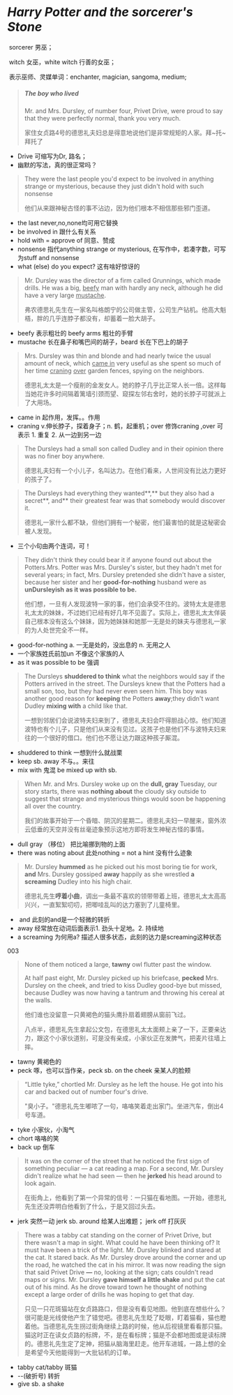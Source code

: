 # *Harry Potter and the sorcerer's Stone*

​	sorcerer 男巫；

​	witch 女巫，white witch  行善的女巫；

​	表示巫师、灵媒单词：enchanter, magician, sangoma, medium;

> ##### The boy who lived	
>
> Mr. and Mrs. Dursley, of number four, Privet Drive, were proud to say  that they were perfectly normal, thank you very much. 
>
> 家住女贞路4号的德思礼夫妇总是得意地说他们是非常规矩的人家。拜\~托\~拜托了

- Drive  可缩写为Dr, 路名；
- 幽默的写法，真的很正常吗？

> They were the last people you'd expect to be involved in anything strange or mysterious,  because they just didn't hold with such nonsense
>
> 他们从来跟神秘古怪的事不沾边，因为他们根本不相信那些邪门歪道。

- the last   never,no,none均可用它替换
- be involved in 跟什么有关系
- hold with   = approve of  同意、赞成
- nonsense  指代anything strange or mysterious, 在写作中，若凑字数，可写为stuff and nonsense
- what (else) do you expect? 这有啥好惊讶的

> Mr. Dursley was the director of a firm called Grunnings, which made  drills. He was a big, <u>beefy</u> man with hardly any neck, although he did  have a very large <u>mustache</u>. 
>
> 弗农德思礼先生在一家名叫格朗宁的公司做主管，公司生产钻机。他高大魁梧，胖的几乎连脖子都没有，却蓄着一脸大胡子。

- beefy  表示粗壮的  beefy arms 粗壮的手臂
- mustache  长在鼻子和嘴巴间的胡子，beard  长在下巴上的胡子

> Mrs. Dursley was thin and blonde and had  nearly twice the usual amount of neck, which <u>came in</u> very useful as she  spent so much of her time <u>craning</u> <u>over</u> garden fences, spying on the  neighbors. 
>
> 德思礼太太是一个瘦削的金发女人。她的脖子几乎比正常人长一倍。这样每当她花许多时间隔着篱墙引颈而望、窥探左邻右舍时，她的长脖子可就派上了大用场。

- came in 起作用，发挥。。作用
- craning  v.伸长脖子，探着身子；n. 鹤，起重机；over 修饰craning ,over  可表示 1. 重复 2. 从一边到另一边

> The Dursleys had a small son called Dudley and in their  opinion there was no finer boy anywhere.
>
> 德思礼夫妇有一个小儿子，名叫达力。在他们看来，人世间没有比达力更好的孩子了。

> The Dursleys had everything they wanted**,** but they also had a secret**, and** their greatest fear was that somebody would discover it. 
>
> 德思礼一家什么都不缺，但他们拥有一个秘密，他们最害怕的就是这秘密会被人发现。

- 三个小句由两个连词，可！

> They didn't think they could bear it if anyone found out about the Potters.Mrs. Potter was Mrs. Dursley's sister, but they hadn't met for several  years; in fact, Mrs. Dursley pretended she didn't have a sister, because her sister and her **good-for-nothing** husband were as **unDursleyish** **as it  was possible to be.**
>
> 他们想，一旦有人发现波特一家的事，他们会承受不住的。波特太太是德思礼太太的妹妹，不过她们已经有好几年不见面了。实际上，德思礼太太佯装自己根本没有这么个妹妹，因为她妹妹和她那一无是处的妹夫与德思礼一家的为人处世完全不一样。

- good-for-nothing  a. 一无是处的，没出息的  n.  无用之人
- 一个家族姓氏前加un  不像这个家族的人
- as it was possible to be 强调

> The Dursleys **shuddered to think** what the neighbors would say if the Potters arrived in the street. The Dursleys knew that the Potters had a small son, too, but they had never even seen him. This boy was another good reason for **keeping** the Potters **away**;they didn't want Dudley **mixing with** a child like that.
>
> 一想到邻居们会说波特夫妇来到了，德思礼夫妇会吓得胆战心惊。他们知道波特也有个儿子，只是他们从来没有见过。这孩子也是他们不与波特夫妇来往的一个很好的借口。他们也不愿让达力跟这种孩子厮混。

- shuddered to think 一想到什么就战栗
- keep sb. away 不与。。来往
- mix with 鬼混  be mixed up with sb.

> When Mr. and Mrs. Dursley woke up on the **dull, gray** Tuesday, our story  starts, there was **nothing about** the cloudy sky outside to suggest that  strange and mysterious things would soon be happening all over the  country.
>
> 我们的故事开始于一个昏暗、阴沉的星期二。德思礼夫妇一早醒来，窗外浓云低垂的天空并没有丝毫迹象预示这地方即将发生神秘古怪的事情。

- dull gray  （移位） 把比喻挪到物的上面
- there was noting about  此处nothing = not a hint  没有什么迹象

> Mr. Dursley **hummed** as he picked out his most boring tie for work, **and**  Mrs. Dursley gossiped **away** happily as she wrestled **a screaming** Dudley  into his high chair.
>
> 德思礼先生**哼着小曲**，调出一条最不喜欢的领带带着上班，德思礼太太高高兴兴，一直絮絮叨叨，把唧哇乱叫的达力塞到了儿童椅里。

- ​	and  此刻的and是一个轻微的转折
- away  经常放在动词后面表示1. 劲头十足地。2. 持续地
- a screaming 为何用a?  描述人很多状态，此刻的达力是screaming这种状态

003

> None of them noticed a large, **tawny** owl flutter past the window.
>
> At half past eight, Mr. Dursley picked up his briefcase, **pecked** Mrs.  Dursley on the cheek, and tried to kiss Dudley good-bye but missed,  because Dudley was now having a tantrum and throwing his cereal at the  walls.
>
> 他们谁也没留意一只黄褐色的猫头鹰扑扇着翅膀从窗前飞过。
>
> 八点半，德思礼先生拿起公文包，在德思礼太太面颊上亲了一下，正要亲达力，跟这个小家伙道别，可是没有亲成，小家伙正在发脾气，把麦片往墙上摔。

- tawny   黄褐色的
- peck 啄，也可以当作亲，peck sb. on the cheek  亲某人的脸颊 

> “Little tyke,” chortled Mr. Dursley as he left the house. He got into his car and backed out of number four's drive.
>
> "臭小子。"德思礼先生嘟哝了一句，咯咯笑着走出家门。坐进汽车，倒出4号车道。

- tyke  小家伙，小淘气
- chort  咯咯的笑
- back up 倒车

> It was on the corner of the street that he noticed the first sign of  something peculiar — a cat reading a map. For a second, Mr. Dursley  didn't realize what he had seen — then he **jerked** his head around to look again. 
>
> 在街角上，他看到了第一个异常的信号：一只猫在看地图。一开始，德思礼先生还没弄明白他看到了什么，于是又回过头去。

- jerk  突然一动   jerk sb. around  给某人出难题； jerk off   打灰灰

> There was a tabby cat standing on the corner of Privet Drive, but there wasn't a map in sight. What could he have been thinking of? It must have been a trick of the light. Mr. Dursley blinked and stared at the cat. It stared back. As Mr. Dursley drove around the corner and up the road, he watched the cat in his mirror.  It was now reading the sign that said Privet Drive **—** no, looking at the sign; cats couldn't read maps or signs. Mr. Dursley **gave himself a  little shake** and put the cat out of his mind. As he drove toward town he thought of nothing except a large order of drills he was hoping to get  that day.
>
> 只见一只花斑猫站在女贞路路口，但是没有看见地图。他到底在想些什么？很可能是光线使他产生了错觉吧。德思礼先生眨了眨眼，盯着猫看，猫也瞪着他。当德思礼先生拐过街角继续上路的时候，他从后视镜里看看那只猫。猫这时正在读女贞路的标牌，不，是在看标牌；猫是不会都地图或是读标牌的。德思礼先生定了定神，把猫从脑海里赶走。他开车进城，一路上想的全是希望今天他能得到一大批钻机的订单。

- tabby cat/tabby  斑猫
- --(破折号)  转折
- give sb. a shake  

